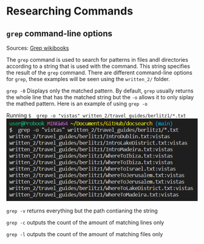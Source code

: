 # Researching Commands

 ## `grep` command-line options
 Sources: [Grep wikibooks](https://en.wikibooks.org/wiki/Grep)

The `grep` command is used to search for patterns in files andl directories according to a string that is used with the command. This string specifies the result of the `grep` command. There are different command-line options for `grep`, these examples will be seen using the `written_2/` folder.

`grep -0`
Displays only the matched pattern. By default, `grep` usually returns the whole line that has the matched string but the `-o` allows it to only siplay the mathed pattern. Here is an example of using `grep -o`

Running `$  grep -o "vistas" written_2/travel_guides/berlitz1/*.txt`
![Image](https://github.com/karinnamonzon/lab3Report/blob/main/grepO1.png?raw=true)

`grep -v`
returns everything but the path contianing the string

`grep -c`
outputs the count of the amount of matching lines only

`grep -l`
outputs the count of the amount of matching files only
